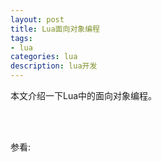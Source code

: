 ```yaml
---
layout: post
title: Lua面向对象编程
tags:
- lua
categories: lua
description: lua开发
---
```



本文介绍一下Lua中的面向对象编程。


<!-- more -->


 















<br />
<br />

参看:




<br />
<br />
<br />

